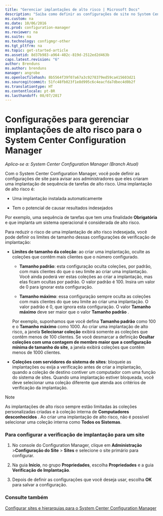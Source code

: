 ```yaml
---
title: "Gerenciar implantações de alto risco | Microsoft Docs"
description: "Saiba como definir as configurações de site no System Center Configuration Manager para avisar os administradores se eles criaram uma implantação de alto risco."
ms.custom: na
ms.date: 10/06/2016
ms.prod: configuration-manager
ms.reviewer: na
ms.suite: na
ms.technology: configmgr-other
ms.tgt_pltfrm: na
ms.topic: get-started-article
ms.assetid: 8d37b983-a964-402c-819d-2512ed2d463b
caps.latest.revision: "6"
author: Brenduns
ms.author: brenduns
manager: angrobe
ms.openlocfilehash: 8b5564f39f07a67a3c9278379ed59ca415603d21
ms.sourcegitcommit: 51fc48fb023f1e8d995c6c4eacfda7dbec4d0b2f
ms.translationtype: HT
ms.contentlocale: pt-BR
ms.lasthandoff: 08/07/2017
---
```

# <a name="settings-to-manage-high-risk-deployments-for-system-center-configuration-manager"></a>Configurações para gerenciar implantações de alto risco para o System Center Configuration Manager

*Aplica-se a: System Center Configuration Manager (Branch Atual)*


Com o System Center Configuration Manager, você pode definir as configurações de site para avisar aos administradores que eles criaram uma implantação de sequência de tarefas de alto risco. Uma implantação de alto risco é:  

-   Uma implantação instalada automaticamente  

-   Tem o potencial de causar resultados indesejados  

 Por exemplo, uma sequência de tarefas que tem uma finalidade **Obrigatória** e que implanta um sistema operacional é considerada de alto risco.  

 Para reduzir o risco de uma implantação de alto risco indesejada, você pode definir os limites de tamanho dessas configurações de verificação de implantação:  

-   **Limites de tamanho da coleção**: ao criar uma implantação, oculte as coleções que contêm mais clientes que o número configurado.  

    -   **Tamanho padrão**: esta configuração oculta coleções, por padrão, com mais clientes do que o seu limite ao criar uma implantação. Você ainda poderá ver estas coleções ao criar a implantação, mas elas ficam ocultas por padrão. O valor padrão é 100. Insira um valor de 0 para ignorar esta configuração.  

    -   **Tamanho máximo**: essa configuração sempre oculta as coleções com mais clientes do que seu limite ao criar uma implantação. O valor padrão é 0, que ignora esta configuração. O valor **Tamanho máximo** deve ser maior que o valor **Tamanho padrão** .  

     Por exemplo, suponhamos que você defina **Tamanho padrão** como 100 e o **Tamanho máximo** como 1000. Ao criar uma implantação de alto risco, a janela **Selecionar coleção** exibirá somente as coleções que contêm menos de 100 clientes. Se você desmarcar a definição **Ocultar coleções com uma contagem de membro maior que a configuração mínima de tamanho do site**, a janela exibirá coleções que contêm menos de 1000 clientes.  

-   **Coleções com servidores do sistema de sites**: bloqueie as implantações ou exija a verificação antes de criar a implantação, quando a coleção de destino contiver um computador com uma função do sistema de sites. Quando uma implantação estiver bloqueada, você deve selecionar uma coleção diferente que atenda aos critérios de verificação da implantação.  

> [!NOTE]  
>  As implantações de alto risco sempre estão limitadas às coleções personalizadas criadas e à coleção interna de **Computadores desconhecidos** . Ao criar uma implantação de alto risco, não é possível selecionar uma coleção interna como **Todos os Sistemas**.  

### <a name="to-configure-deployment-verification-for-a-site"></a>Para configurar a verificação de implantação para um site  

1.  No console do Configuration Manager, clique em **Administração** >**Configuração do Site** > **Sites** e selecione o site primário para configurar.  

2.  Na guia **Início**, no grupo **Propriedades**, escolha **Propriedades** e a guia **Verificação de Implantação**.  

3.  Depois de definir as configurações que você deseja usar, escolha **OK** para salvar a configuração.  

### <a name="see-also"></a>Consulte também  
 [Configurar sites e hierarquias para o System Center Configuration Manager](../../core/servers/deploy/configure/configure-sites-and-hierarchies.md)
